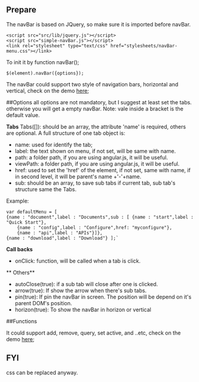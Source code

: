 ## Prepare

The navBar is based on JQuery, so make sure it is imported before navBar.

	<script src="src/lib/jquery.js"></script>
	<script src="simple-navBar.js"></script>
	<link rel="stylesheet" type="text/css" href="stylesheets/navBar-menu.css"></link>

To init it by function navBar();


	$(element).navBar({options});


The navBar could support two style of navigation bars, horizontal and vertical, check on the demo [here](http://sherryxueyingli.github.io/simple-navBar/demo.html);

##Options
all options are not mandatory, but I suggest at least set the tabs. otherwise you will get a empty navBar.
Note: vale inside a bracket is the default value.

**Tabs**
Tabs([]): should be an array, the attribute 'name' is required, others are optional. 
	A full structure of one tab object is:
 * name: used for identify the tab;
 * label: the text shown on menu, if not set, will be same with name.
 * path: a folder path, if you are using angular.js, it will be useful.
 * viewPath: a folder path, if you are using angular.js, it will be useful.
 * href: used to set the 'href' of the element<a>, if not set, same with name, if in second level, it will be parent's name +'-'+name.
 * sub: should be an array, to save sub tabs if current tab, sub tab's structure same the Tabs.

Example: 

	var defaultMenu = [
	{name : "document",label : "Documents",sub : [ {name : "start",label : "Quick Start"}, 
		{name : "config",label : "Configure",href: "myconfigure"}, 
		{name : "api",label : "APIs"}]},
	{name : "download",label : "Download"} ];`

**Call backs**

* onClick: function, will be called when a tab is click.

** Others**

* autoClose(true): if a sub tab will close after one is clicked. 
* arrow(true): If show the arrow when there's sub tabs.
* pin(true): If pin the navBar in screen. The position will be depend on it's parent DOM's position.
* horizon(true): To show the navBar in horizon or vertical

##Functions

It could support add, remove, query, set active, and ..etc, check on the demo [here](http://sherryxueyingli.github.io/simple-navBar/demo.html);

## FYI
css can be replaced anyway.


